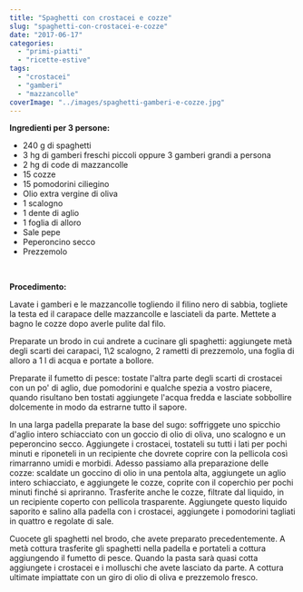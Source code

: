 ```yaml
---
title: "Spaghetti con crostacei e cozze"
slug: "spaghetti-con-crostacei-e-cozze"
date: "2017-06-17"
categories: 
  - "primi-piatti"
  - "ricette-estive"
tags: 
  - "crostacei"
  - "gamberi"
  - "mazzancolle"
coverImage: "../images/spaghetti-gamberi-e-cozze.jpg"
---
```


**Ingredienti per 3 persone:**

- 240 g di spaghetti
- 3 hg di gamberi freschi piccoli oppure 3 gamberi grandi a persona
- 2 hg di code di mazzancolle
- 15 cozze
- 15 pomodorini ciliegino
- Olio extra vergine di oliva
- 1 scalogno
- 1 dente di aglio
- 1 foglia di alloro
- Sale pepe
- Peperoncino secco
- Prezzemolo

 

**Procedimento:**

Lavate i gamberi e le mazzancolle togliendo il filino nero di sabbia, togliete la testa ed il carapace delle mazzancolle e lasciateli da parte. Mettete a bagno le cozze dopo averle pulite dal filo.

Preparate un brodo in cui andrete a cucinare gli spaghetti: aggiungete metà degli scarti dei carapaci, 1\\2 scalogno, 2 rametti di prezzemolo, una foglia di alloro a 1 l di acqua e portate a bollore.

Preparate il fumetto di pesce: tostate l'altra parte degli scarti di crostacei con un po' di aglio, due pomodorini e qualche spezia a vostro piacere, quando risultano ben tostati aggiungete l'acqua fredda e lasciate sobbollire dolcemente in modo da estrarne tutto il sapore.

In una larga padella preparate la base del sugo: soffriggete uno spicchio d'aglio intero schiacciato con un goccio di olio di oliva, uno scalogno e un peperoncino secco. Aggiungete i crostacei, tostateli su tutti i lati per pochi minuti e riponeteli in un recipiente che dovrete coprire con la pellicola così rimarranno umidi e morbidi. Adesso passiamo alla preparazione delle cozze: scaldate un goccino di olio in una pentola alta, aggiungete un aglio intero schiacciato, e aggiungete le cozze, coprite con il coperchio per pochi minuti finché si apriranno. Trasferite anche le cozze, filtrate dal liquido, in un recipiente coperto con pellicola trasparente. Aggiungete questo liquido saporito e salino alla padella con i crostacei, aggiungete i pomodorini tagliati in quattro e regolate di sale.

Cuocete gli spaghetti nel brodo, che avete preparato precedentemente. A metà cottura trasferite gli spaghetti nella padella e portateli a cottura aggiungendo il fumetto di pesce. Quando la pasta sarà quasi cotta aggiungete i crostacei e i molluschi che avete lasciato da parte. A cottura ultimate impiattate con un giro di olio di oliva e prezzemolo fresco.

